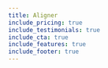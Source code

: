 ```yaml
---
title: Aligner
include_pricing: true
include_testimonials: true
include_cta: true
include_features: true
include_footer: true
---
```

